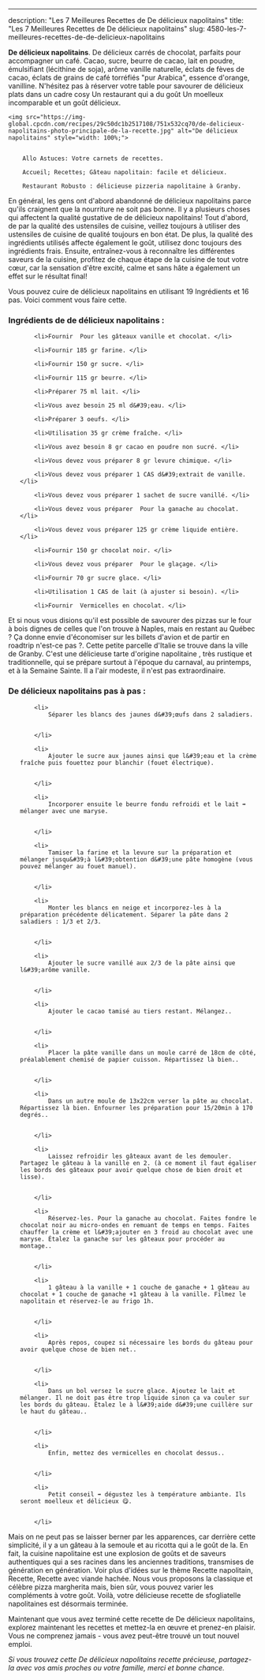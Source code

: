 ---
description: "Les 7 Meilleures Recettes de De délicieux napolitains"
title: "Les 7 Meilleures Recettes de De délicieux napolitains"
slug: 4580-les-7-meilleures-recettes-de-de-delicieux-napolitains

<p>
	<strong>De délicieux napolitains</strong>. 
	De délicieux carrés de chocolat, parfaits pour accompagner un café. Cacao, sucre, beurre de cacao, lait en poudre, émulsifiant (lécithine de soja), arôme vanille naturelle, éclats de fèves de cacao, éclats de grains de café torréfiés &#34;pur Arabica&#34;, essence d&#39;orange, vanilline. N&#39;hésitez pas à réserver votre table pour savourer de délicieux plats dans un cadre cosy Un restaurant qui a du goût Un moelleux incomparable et un goût délicieux.
</p>
<p>
	
	<img src="https://img-global.cpcdn.com/recipes/29c50dc1b2517108/751x532cq70/de-delicieux-napolitains-photo-principale-de-la-recette.jpg" alt="De délicieux napolitains" style="width: 100%;">
	
	
		Allo Astuces: Votre carnets de recettes.
	
		Accueil; Recettes; Gâteau napolitain: facile et délicieux.
	
		Restaurant Robusto : délicieuse pizzeria napolitaine à Granby.
	
</p>

En général, les gens ont d'abord abandonné de délicieux napolitains parce qu'ils craignent que la nourriture ne soit pas bonne. Il y a plusieurs choses qui affectent la qualité gustative de de délicieux napolitains! Tout d'abord, de par la qualité des ustensiles de cuisine, veillez toujours à utiliser des ustensiles de cuisine de qualité toujours en bon état. De plus, la qualité des ingrédients utilisés affecte également le goût, utilisez donc toujours des ingrédients frais. Ensuite, entraînez-vous à reconnaître les différentes saveurs de la cuisine, profitez de chaque étape de la cuisine de tout votre cœur, car la sensation d'être excité, calme et sans hâte a également un effet sur le résultat final!

<!--inarticleads1-->

Vous pouvez cuire de délicieux napolitains en utilisant 19 Ingrédients et 16 pas. Voici comment vous faire cette.

<h3>Ingrédients de de délicieux napolitains :</h3>

<ol>
	
		<li>Fournir  Pour les gâteaux vanille et chocolat. </li>
	
		<li>Fournir 185 gr farine. </li>
	
		<li>Fournir 150 gr sucre. </li>
	
		<li>Fournir 115 gr beurre. </li>
	
		<li>Préparer 75 ml lait. </li>
	
		<li>Vous avez besoin 25 ml d&#39;eau. </li>
	
		<li>Préparer 3 oeufs. </li>
	
		<li>Utilisation 35 gr crème fraîche. </li>
	
		<li>Vous avez besoin 8 gr cacao en poudre non sucré. </li>
	
		<li>Vous devez vous préparer 8 gr levure chimique. </li>
	
		<li>Vous devez vous préparer 1 CAS d&#39;extrait de vanille. </li>
	
		<li>Vous devez vous préparer 1 sachet de sucre vanillé. </li>
	
		<li>Vous devez vous préparer  Pour la ganache au chocolat. </li>
	
		<li>Vous devez vous préparer 125 gr crème liquide entière. </li>
	
		<li>Fournir 150 gr chocolat noir. </li>
	
		<li>Vous devez vous préparer  Pour le glaçage. </li>
	
		<li>Fournir 70 gr sucre glace. </li>
	
		<li>Utilisation 1 CAS de lait (à ajuster si besoin). </li>
	
		<li>Fournir  Vermicelles en chocolat. </li>
	
</ol>

Et si nous vous disions qu&#39;il est possible de savourer des pizzas sur le four à bois dignes de celles que l&#39;on trouve à Naples, mais en restant au Québec ? Ça donne envie d&#39;économiser sur les billets d&#39;avion et de partir en roadtrip n&#39;est-ce pas ?. Cette petite parcelle d&#39;Italie se trouve dans la ville de Granby. C&#39;est une délicieuse tarte d&#39;origine napolitaine , très rustique et traditionnelle, qui se prépare surtout à l&#39;époque du carnaval, au printemps, et à la Semaine Sainte. Il a l&#39;air modeste, il n&#39;est pas extraordinaire. 

<!--inarticleads2-->

<h3>De délicieux napolitains pas à pas :</h3>

<ol>
	
		<li>
			Séparer les blancs des jaunes d&#39;œufs dans 2 saladiers.
			
			
		</li>
	
		<li>
			Ajouter le sucre aux jaunes ainsi que l&#39;eau et la crème fraîche puis fouettez pour blanchir (fouet électrique).
			
			
		</li>
	
		<li>
			Incorporer ensuite le beurre fondu refroidi et le lait ➡ mélanger avec une maryse.
			
			
		</li>
	
		<li>
			Tamiser la farine et la levure sur la préparation et mélanger jusqu&#39;à l&#39;obtention d&#39;une pâte homogène (vous pouvez mélanger au fouet manuel).
			
			
		</li>
	
		<li>
			Monter les blancs en neige et incorporez-les à la préparation précédente délicatement. Séparer la pâte dans 2 saladiers : 1/3 et 2/3.
			
			
		</li>
	
		<li>
			Ajouter le sucre vanillé aux 2/3 de la pâte ainsi que l&#39;arôme vanille.
			
			
		</li>
	
		<li>
			Ajouter le cacao tamisé au tiers restant. Mélangez..
			
			
		</li>
	
		<li>
			Placer la pâte vanille dans un moule carré de 18cm de côté, préalablement chemisé de papier cuisson. Répartissez là bien..
			
			
		</li>
	
		<li>
			Dans un autre moule de 13x22cm verser la pâte au chocolat. Répartissez là bien. Enfourner les préparation pour 15/20min à 170 degrés..
			
			
		</li>
	
		<li>
			Laissez refroidir les gâteaux avant de les demouler. Partagez le gâteau à la vanille en 2. (à ce moment il faut égaliser les bords des gâteaux pour avoir quelque chose de bien droit et lisse).
			
			
		</li>
	
		<li>
			Réservez-les. Pour la ganache au chocolat. Faites fondre le chocolat noir au micro-ondes en remuant de temps en temps. Faites chauffer la crème et l&#39;ajouter en 3 froid au chocolat avec une maryse. Étalez la ganache sur les gâteaux pour procéder au montage..
			
			
		</li>
	
		<li>
			1 gâteau à la vanille + 1 couche de ganache + 1 gâteau au chocolat + 1 couche de ganache +1 gâteau à la vanille. Filmez le napolitain et réservez-le au frigo 1h.
			
			
		</li>
	
		<li>
			Après repos, coupez si nécessaire les bords du gâteau pour avoir quelque chose de bien net..
			
			
		</li>
	
		<li>
			Dans un bol versez le sucre glace. Ajoutez le lait et mélanger. Il ne doit pas être trop liquide sinon ça va couler sur les bords du gâteau. Étalez le à l&#39;aide d&#39;une cuillère sur le haut du gâteau..
			
			
		</li>
	
		<li>
			Enfin, mettez des vermicelles en chocolat dessus..
			
			
		</li>
	
		<li>
			Petit conseil ➡ dégustez les à température ambiante. Ils seront moelleux et délicieux 😋.
			
			
		</li>
	
</ol>

Mais on ne peut pas se laisser berner par les apparences, car derrière cette simplicité, il y a un gâteau à la semoule et au ricotta qui a le goût de la. En fait, la cuisine napolitaine est une explosion de goûts et de saveurs authentiques qui a ses racines dans les anciennes traditions, transmises de génération en génération. Voir plus d&#39;idées sur le thème Recette napolitain, Recette, Recette avec viande hachée. Nous vous proposons la classique et célèbre pizza margherita mais, bien sûr, vous pouvez varier les compléments à votre goût. Voilà, votre délicieuse recette de sfogliatelle napolitaines est désormais terminée. 

<!--inarticleads1-->

<p>
Maintenant que vous avez terminé cette recette de De délicieux napolitains, explorez maintenant les recettes et mettez-la en œuvre et prenez-en plaisir. Vous ne comprenez jamais - vous avez peut-être trouvé un tout nouvel emploi.
</p>

<p>
<i>Si vous trouvez cette De délicieux napolitains recette précieuse, partagez-la avec vos amis proches ou votre famille, merci et bonne chance.</i>
</p>

